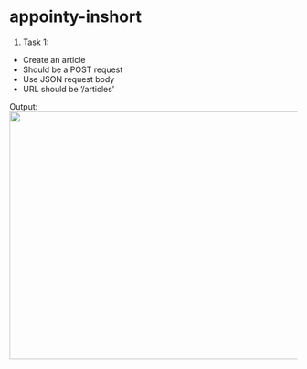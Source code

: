 # appointy-inshort


1. Task 1:
  * Create an article
  * Should be a POST request
  * Use JSON request body
  * URL should be ‘/articles’

Output:
<img src="SS/Endpoint-Article-get.png" data-canonical-src="SS/Endpoint-Article-get.png" width="674" height="434" />
